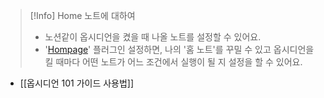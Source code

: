 
> [!Info] Home 노트에 대하여 
> - 노션같이 옵시디언을 켰을 때 나올 노트를 설정할 수 있어요.
> - '[Hompage](obsidian://show-plugin?id=homepage)' 플러그인 설정하면, 나의 '홈 노트'를 꾸밀 수 있고 옵시디언을 킬 때마다 어떤 노트가 어느 조건에서 실행이 될 지 설정을 할 수 있어요.

- [[옵시디언 101 가이드 사용법]]